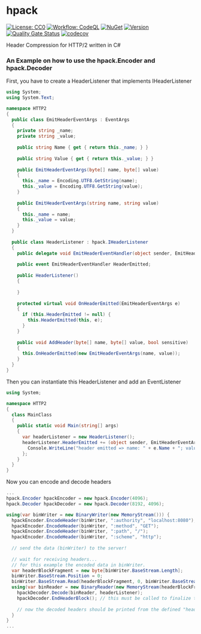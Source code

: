# hpack

[![License: CC0](https://img.shields.io/github/license/ringostarr80/hpack.svg)](https://www.apache.org/licenses/LICENSE-2.0)
[![Workflow: CodeQL](https://img.shields.io/github/actions/workflow/status/ringostarr80/hpack/.github/workflows/dotnet.yml?branch=main)](https://github.com/ringostarr80/hpack/actions/workflows/dotnet.yml)
[![NuGet](https://img.shields.io/nuget/v/hpack)](https://www.nuget.org/packages/hpack)
[![Version](https://img.shields.io/github/v/tag/ringostarr80/hpack?sort=semver)](https://github.com/ringostarr80/hpack/tags)
[![Quality Gate Status](https://sonarcloud.io/api/project_badges/measure?project=ringostarr80_hpack&metric=alert_status)](https://sonarcloud.io/summary/new_code?id=ringostarr80_hpack)
[![codecov](https://codecov.io/gh/ringostarr80/hpack/graph/badge.svg?token=QLXN17BQTE)](https://codecov.io/gh/ringostarr80/hpack)

Header Compression for HTTP/2 written in C#

### An Example on how to use the hpack.Encoder and hpack.Decoder

First, you have to create a HeaderListener that implements IHeaderListener

```c#
using System;
using System.Text;

namespace HTTP2
{
  public class EmitHeaderEventArgs : EventArgs
  {
    private string _name;
    private string _value;
    
    public string Name { get { return this._name; } }
    
    public string Value { get { return this._value; } }
    
    public EmitHeaderEventArgs(byte[] name, byte[] value)
    {
      this._name = Encoding.UTF8.GetString(name);
      this._value = Encoding.UTF8.GetString(value);
    }
    
    public EmitHeaderEventArgs(string name, string value)
    {
      this._name = name;
      this._value = value;
    }
  }
  
  public class HeaderListener : hpack.IHeaderListener
  {
    public delegate void EmitHeaderEventHandler(object sender, EmitHeaderEventArgs e);
    
    public event EmitHeaderEventHandler HeaderEmitted;
    
    public HeaderListener()
    {
      
    }
    
    protected virtual void OnHeaderEmitted(EmitHeaderEventArgs e)
    {
      if (this.HeaderEmitted != null) {
        this.HeaderEmitted(this, e);
      }
    }
    
    public void AddHeader(byte[] name, byte[] value, bool sensitive)
    {
      this.OnHeaderEmitted(new EmitHeaderEventArgs(name, value));
    }
  }
}
```

Then you can instantiate this HeaderListener and add an EventListener

```c#
using System;

namespace HTTP2
{
  class MainClass
  {
    public static void Main(string[] args)
    {
      var headerListener = new HeaderListener();
      headerListener.HeaderEmitted += (object sender, EmitHeaderEventArgs e) {
        Console.WriteLine("header emitted => name: " + e.Name + "; value: " + e.Value);
      };
    }
  }
}
```

Now you can encode and decode headers

```c#
...
hpack.Encoder hpackEncoder = new hpack.Encoder(4096);
hpack.Decoder hpackDecoder = new hpack.Decoder(8192, 4096);

using(var binWriter = new BinaryWriter(new MemoryStream())) {
  hpackEncoder.EncodeHeader(binWriter, ":authority", "localhost:8080");
  hpackEncoder.EncodeHeader(binWriter, ":method", "GET");
  hpackEncoder.EncodeHeader(binWriter, ":path", "/");
  hpackEncoder.EncodeHeader(binWriter, ":scheme", "http");
  
  // send the data (binWriter) to the server!
  
  // wait for receiving headers...
  // for this example the encoded data in binWriter.
  var headerBlockFragment = new byte[binWriter.BaseStream.Length];
  binWriter.BaseStream.Position = 0;
  binWriter.BaseStream.Read(headerBlockFragment, 0, binWriter.BaseStream.Length);
  using(var binReader = new BinaryReader(new MemoryStream(headerBlockFragment))) {
    hpackDecoder.Decode(binReader, headerListener);
    hpackDecoder.EndHeaderBlock(); // this must be called to finalize the decoding process.
    
    // now the decoded headers should be printed from the defined "headerListener.HeaderEmitted" above.
  }
}
...
```
